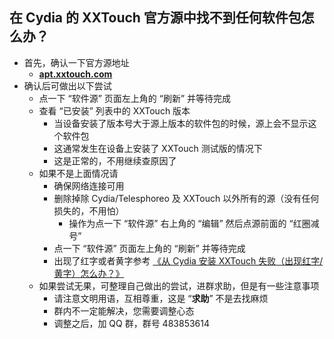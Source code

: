 ## 在 Cydia 的 XXTouch 官方源中找不到任何软件包怎么办？
- 首先，确认一下官方源地址
    - [**apt.xxtouch.com**](https://apt.xxtouch.com)
- 确认后可做出以下尝试
    - 点一下 “软件源” 页面左上角的 “刷新” 并等待完成
    - 查看 “已安装” 列表中的 XXTouch 版本
        - 当设备安装了版本号大于源上版本的软件包的时候，源上会不显示这个软件包
        - 这通常发生在设备上安装了 XXTouch 测试版的情况下
        - 这是正常的，不用继续查原因了
    - 如果不是上面情况请
        - 确保网络连接可用
        - 删除掉除 Cydia/Telesphoreo 及 XXTouch 以外所有的源（没有任何损失的，不用怕）
            - 操作为点一下 “软件源” 右上角的 “编辑” 然后点源前面的 “红圈减号”
        - 点一下 “软件源” 页面左上角的 “刷新” 并等待完成
        - 出现了红字或者黄字参考 [《从 Cydia 安装 XXTouch 失败（出现红字/黄字）怎么办？》](faq-0013.md)
    - 如果尝试无果，可整理自己做出的尝试，进群求助，但是有一些注意事项
        - 请注意文明用语，互相尊重，这是 “**求助**” 不是去找麻烦
        - 群内不一定能解决，您需要调整心态
        - 调整之后，加 QQ 群，群号 483853614
